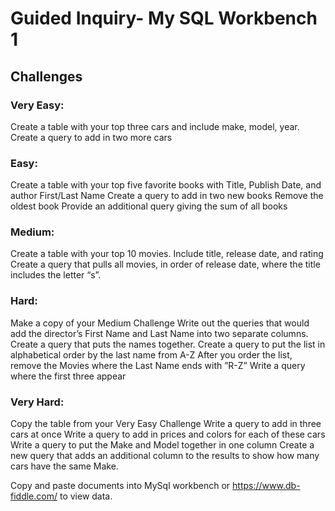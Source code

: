 # Guided Inquiry- My SQL Workbench 1

## Challenges

### Very Easy: 
Create a table with your top three cars and include make, model, year. Create a query to add in two more cars

### Easy: 
Create a table with your top five favorite books with Title, Publish Date, and author First/Last Name Create a query to add in two new books Remove the oldest book Provide an additional query giving the sum of all books

### Medium: 
Create a table with your top 10 movies. Include title, release date, and rating Create a query that pulls all movies, in order of release date, where the title includes the letter “s”.

### Hard: 
Make a copy of your Medium Challenge Write out the queries that would add the director’s First Name and Last Name into two separate columns. Create a query that puts the names together. Create a query to put the list in alphabetical order by the last name from A-Z After you order the list, remove the Movies where the Last Name ends with ”R-Z” Write a query where the first three appear

### Very Hard: 
Copy the table from your Very Easy Challenge Write a query to add in three cars at once Write a query to add in prices and colors for each of these cars Write a query to put the Make and Model together in one column Create a new query that adds an additional column to the results to show how many cars have the same Make.


Copy and paste documents into MySql workbench or https://www.db-fiddle.com/ to view data.
